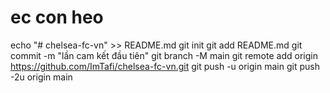 # ec con heo
echo "# chelsea-fc-vn" >> README.md 
git init 
git add README.md 
git commit -m "lần cam kết đầu tiên" 
git branch -M main 
git remote add origin https://github.com/ImTafi/chelsea-fc-vn.git
 git push -u origin main
git push -2u origin main
